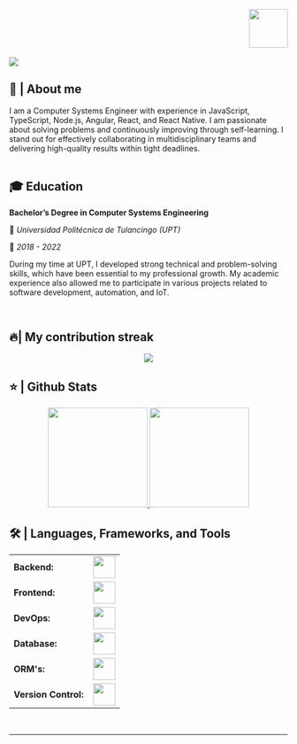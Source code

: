 <div align="right">
<a style="text-decoration: none" target="_blank" href="https://www.linkedin.com/in/miguel-angel-padilla-pérez-441a02295" >
<img width="70"src="https://img.shields.io/badge/-Connect-blue?style=flat&logo=Linkedin&logoColor=white">
</a>
</div>

<br>

<img src="https://readme-typing-svg.herokuapp.com/?font=Roboto&weight=900&size=40=true&vCenter=true&width=500&height=70&duration=4000&color=B3B3B3&lines=Hi+There!+👋;+I'm+Sergio+Díaz!;" />

<h2>📖 | About me</h2> 
I am a Computer Systems Engineer with experience in JavaScript, TypeScript, Node.js, Angular, React, and React Native. I am passionate about solving problems and continuously improving through self-learning. I stand out for effectively collaborating in multidisciplinary teams and delivering high-quality results within tight deadlines.

<br>
<br>

<h2>🎓 Education</h2>
<p><strong>Bachelor’s Degree in Computer Systems Engineering</strong></p>
<p>📍 <em>Universidad Politécnica de Tulancingo (UPT)</em></p>
<p>📅 <em>2018 - 2022</em></p>
<p>
  During my time at UPT, I developed strong technical and problem-solving skills, which have been essential to my professional growth. My academic experience also allowed me to participate in various projects related to software development, automation, and IoT.
</p>

<br>


<h2>🔥| My contribution streak</h2>
<p align="center">
  <a href="https://github.com/DenverCoder1/github-readme-streak-stats">
    <img src="https://github-readme-streak-stats.herokuapp.com/?user=pad28#version3"/>
  </a>
</p>

<h2>⭐ | Github Stats </h2>

<div align="center">
<a href="https://github.com/codediaz">
<img height="180em" src="https://github-readme-stats.vercel.app/api?username=pad28&show_icons=true&theme=default&include_all_commits=true&count_private=true"/>
<img height="180em" src="https://github-readme-stats.vercel.app/api/top-langs/?username=pad28&layout=compact&langs_count=7&theme=default"/></a>
</div>

<h2>🛠️ | Languages, Frameworks, and Tools </h2>
<table>
    <tr>
        <td style="font-weight: bold; padding-right: 10px; vertical-align: center; border: none;">Backend:</td>
        <td><img height="40" src="https://skillicons.dev/icons?i=nodejs,express,nestjs,python,opencv,java,cs,net,spring"/></td>
    </tr>
    <tr>
        <td style="font-weight: bold; padding-right: 10px; vertical-align: center;">Frontend:</td>
        <td><img height="40" src="https://skillicons.dev/icons?i=react,nextjs,mui,bootstrap,html,css,js,ts,angular"/></td>
    </tr>
    <tr>
        <td style="font-weight: bold; padding-right: 10px; vertical-align: center; border: none;">DevOps:</td>
        <td><img height="40" src="https://skillicons.dev/icons?i=docker,aws,kubernetes"/></td>
    </tr>
    <tr>
        <td style="font-weight: bold; padding-right: 10px; vertical-align: center; border: none;">Database:</td>
        <td><img height="40" src="https://skillicons.dev/icons?i=mysql,postgresql,firebase,graphql,mongodb,mmsql"/></td>
    </tr>
    <tr>
        <td style="font-weight: bold; padding-right: 10px; vertical-align: center; border: none;">ORM's:</td>
        <td><img height="40" src="https://skillicons.dev/icons?i=prisma,sequelize,hibernate"/></td>
    </tr>
    <tr>
        <td style="font-weight: bold; padding-right: 10px; vertical-align: center; border: none;">Version Control:</td>
        <td><img height="40" src="https://skillicons.dev/icons?i=github,gitlab"/></td>
    </tr>
</table>
<br>

------

